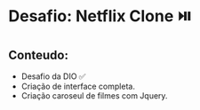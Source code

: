 # Desafio: Netflix Clone ⏯️

 ## Conteudo:
- Desafio da DIO ✅
- Criação de interface completa.
- Criação caroseul de filmes com Jquery.
